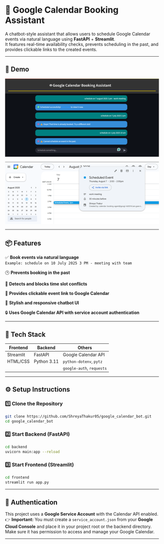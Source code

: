 # 🤖 Google Calendar Booking Assistant

A chatbot-style assistant that allows users to schedule Google Calendar events via natural language using **FastAPI** + **Streamlit**.  
It features real-time availability checks, prevents scheduling in the past, and provides clickable links to the created events.

---

## 📸 Demo

![Assistant](assets/Screenshot_calendarbot.png)

![Calendar](assets/Screenshot_calendar.png)

---

## 📦 Features

✅ **Book events via natural language**  
`Example: schedule on 10 July 2025 3 PM - meeting with team`

🕒 **Prevents booking in the past**

🚫 **Detects and blocks time slot conflicts**

📎 **Provides clickable event link to Google Calendar**

🎨 **Stylish and responsive chatbot UI**

🔒 **Uses Google Calendar API with service account authentication**

---

## 🧰 Tech Stack

| Frontend  | Backend | Others |
|-----------|---------|--------|
| Streamlit | FastAPI | Google Calendar API |
| HTML/CSS  | Python 3.11 | `python-dotenv`, `pytz` |
|           |          | `google-auth`, `requests` |

---

## ⚙️ Setup Instructions

### 1️⃣ Clone the Repository

```bash
git clone https://github.com/ShreyaThakur05/google_calendar_bot.git
cd google_calendar_bot
```

### 2️⃣ Start Backend (FastAPI)

```bash
cd backend
uvicorn main:app --reload
```

### 3️⃣ Start Frontend (Streamlit)

```bash
cd frontend
streamlit run app.py
```

---

## 🔐 Authentication

This project uses a **Google Service Account** with the Calendar API enabled.  
👉 **Important:** You must create a `service_account.json` from your **Google Cloud Console** and place it in your project root or the backend directory.  
Make sure it has permission to access and manage your Google Calendar.


---
